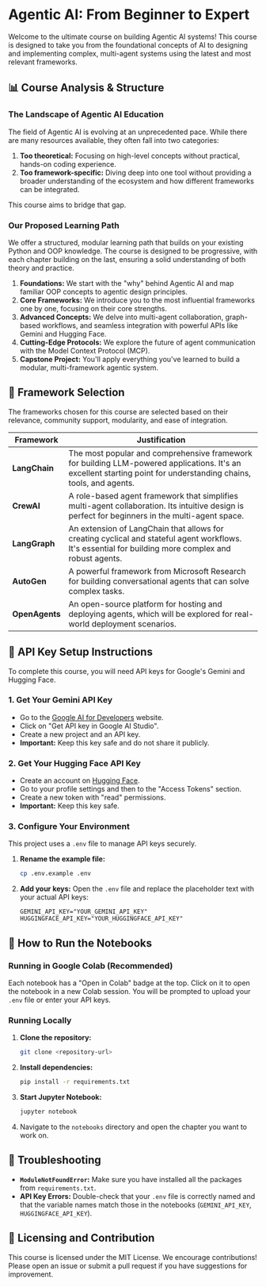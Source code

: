 # Agentic AI: From Beginner to Expert

Welcome to the ultimate course on building Agentic AI systems! This course is designed to take you from the foundational concepts of AI to designing and implementing complex, multi-agent systems using the latest and most relevant frameworks.

## 📊 Course Analysis & Structure

### The Landscape of Agentic AI Education

The field of Agentic AI is evolving at an unprecedented pace. While there are many resources available, they often fall into two categories:
1.  **Too theoretical:** Focusing on high-level concepts without practical, hands-on coding experience.
2.  **Too framework-specific:** Diving deep into one tool without providing a broader understanding of the ecosystem and how different frameworks can be integrated.

This course aims to bridge that gap.

### Our Proposed Learning Path

We offer a structured, modular learning path that builds on your existing Python and OOP knowledge. The course is designed to be progressive, with each chapter building on the last, ensuring a solid understanding of both theory and practice.

1.  **Foundations:** We start with the "why" behind Agentic AI and map familiar OOP concepts to agentic design principles.
2.  **Core Frameworks:** We introduce you to the most influential frameworks one by one, focusing on their core strengths.
3.  **Advanced Concepts:** We delve into multi-agent collaboration, graph-based workflows, and seamless integration with powerful APIs like Gemini and Hugging Face.
4.  **Cutting-Edge Protocols:** We explore the future of agent communication with the Model Context Protocol (MCP).
5.  **Capstone Project:** You'll apply everything you've learned to build a modular, multi-framework agentic system.

## 🧰 Framework Selection

The frameworks chosen for this course are selected based on their relevance, community support, modularity, and ease of integration.

| Framework | Justification |
|-----------|---------------|
| **LangChain** | The most popular and comprehensive framework for building LLM-powered applications. It's an excellent starting point for understanding chains, tools, and agents. |
| **CrewAI** | A role-based agent framework that simplifies multi-agent collaboration. Its intuitive design is perfect for beginners in the multi-agent space. |
| **LangGraph** | An extension of LangChain that allows for creating cyclical and stateful agent workflows. It's essential for building more complex and robust agents. |
| **AutoGen** | A powerful framework from Microsoft Research for building conversational agents that can solve complex tasks. |
| **OpenAgents** | An open-source platform for hosting and deploying agents, which will be explored for real-world deployment scenarios. |

## 🔑 API Key Setup Instructions

To complete this course, you will need API keys for Google's Gemini and Hugging Face.

### 1. Get Your Gemini API Key
- Go to the [Google AI for Developers](https://ai.google.dev/) website.
- Click on "Get API key in Google AI Studio".
- Create a new project and an API key.
- **Important:** Keep this key safe and do not share it publicly.

### 2. Get Your Hugging Face API Key
- Create an account on [Hugging Face](https://huggingface.co/).
- Go to your profile settings and then to the "Access Tokens" section.
- Create a new token with "read" permissions.
- **Important:** Keep this key safe.

### 3. Configure Your Environment
This project uses a `.env` file to manage API keys securely.

1.  **Rename the example file:**
    ```bash
    cp .env.example .env
    ```
2.  **Add your keys:**
    Open the `.env` file and replace the placeholder text with your actual API keys:
    ```
    GEMINI_API_KEY="YOUR_GEMINI_API_KEY"
    HUGGINGFACE_API_KEY="YOUR_HUGGINGFACE_API_KEY"
    ```

## 🚀 How to Run the Notebooks

### Running in Google Colab (Recommended)
Each notebook has a "Open in Colab" badge at the top. Click on it to open the notebook in a new Colab session. You will be prompted to upload your `.env` file or enter your API keys.

### Running Locally
1.  **Clone the repository:**
    ```bash
    git clone <repository-url>
    ```
2.  **Install dependencies:**
    ```bash
    pip install -r requirements.txt
    ```
3.  **Start Jupyter Notebook:**
    ```bash
    jupyter notebook
    ```
4.  Navigate to the `notebooks` directory and open the chapter you want to work on.

## 🔧 Troubleshooting
- **`ModuleNotFoundError`:** Make sure you have installed all the packages from `requirements.txt`.
- **API Key Errors:** Double-check that your `.env` file is correctly named and that the variable names match those in the notebooks (`GEMINI_API_KEY`, `HUGGINGFACE_API_KEY`).

## 📜 Licensing and Contribution
This course is licensed under the MIT License. We encourage contributions! Please open an issue or submit a pull request if you have suggestions for improvement.
